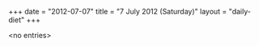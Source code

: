 +++
date = "2012-07-07"
title = "7 July 2012 (Saturday)"
layout = "daily-diet"
+++


\<no entries\>
